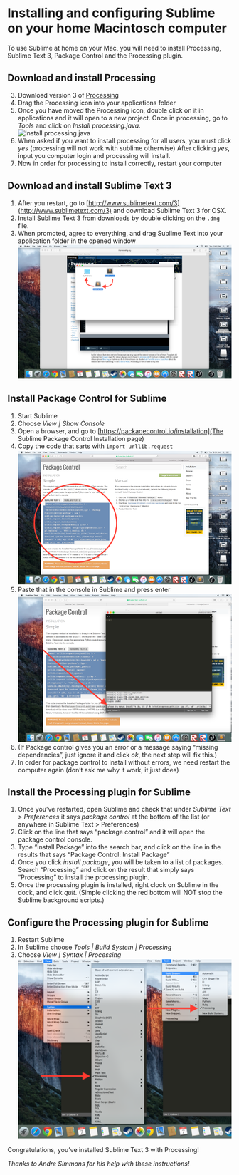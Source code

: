 Installing and configuring Sublime on your home Macintosch computer
=============================

To use Sublime at home on your Mac, you will need to install Processing, Sublime Text 3, Package Control and the Processing plugin.

Download and install Processing
---------------
3. Download version 3 of [Processing](https://processing.org/download/?processing)
4. Drag the Processing icon into your applications folder
5. Once you have moved the Processing icon, double click on it in applications and it will open to a new project. Once in processing, go to *Tools* and click on *Install processing.java*.  
![Install processing.java](SublimeConfig1.png)
6. When asked if you want to install processing for all users, you must click *yes* (processing will not work with sublime otherwise)
After clicking *yes*, input you computer login and processing will install.
7. Now in order for processing to install correctly, restart your computer

Download and install Sublime Text 3
------------------
1. After you restart, go to [http://www.sublimetext.com/3](http://www.sublimetext.com/3) and download Sublime Text 3 for OSX. 
3. Install Sublime Text 3 from downloads by double clicking on the `.dmg` file.
2. When promoted, agree to everything, and drag Sublime Text into your application folder in the opened window  
![drag Sublime Text into your application folder](SublimeConfig2.png)

Install Package Control for Sublime
---------------
1. Start Sublime
2. Choose *View | Show Console*
3. Open a browser, and go to [https://packagecontrol.io/installation](The Sublime Package Control Installation page)
4. Copy the code that sarts with `import urllib.request`  
![copy the code](SublimeConfig3.png)
5. Paste that in the console in Sublime and press enter  
![paste the code](SublimeConfig4.png)
6. (If Package control gives you an error or a message saying “missing dependencies”, just ignore it and click *ok*, the next step will fix this.)
7. In order for package control to install without errors, we need restart the computer again (don’t ask me why it work, it just does)

Install the Processing plugin for Sublime
---------------
1. Once you’ve restarted, open Sublime and check that under *Sublime Text > Preferences* it says *package control* at the bottom of the list (or anywhere in Sublime Text > Preferences)
2. Click on the line that says “package control” and it will open the package control console.
3. Type “Install Package” into the search bar, and click on the line in the results that says “Package Control: Install Package”
4. Once you click *install package*, you will be taken to a list of packages. Search “Processing” and click on the result that simply says “Processing” to install the processing plugin.
5. Once the processing plugin is installed, right clock on Sublime in the dock, and click *quit*. (Simple clicking the red bottom will NOT stop the Sublime background scripts.)

Configure the Processing plugin for Sublime
---------------
1. Restart Sublime
2. In Sublime choose *Tools | Build System | Processing*
3. Choose *View | Syntax | Processing*  
![paste the code](SublimeConfig5.png)  

Congratulations, you’ve installed Sublime Text 3 with Processing!  

*Thanks to Andre Simmons for his help with these instructions!*

